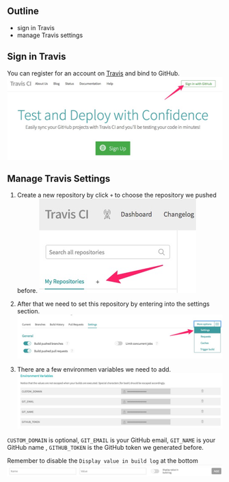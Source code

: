 ## Outline
* sign in Travis
* manage Travis settings

## Sign in Travis
You can register for an account on [Travis](https://travis-ci.org/) and bind to GitHub.
![Jietu20190409-101211](/assets/Jietu20190409-101211.jpg)

## Manage Travis Settings
1. Create a new repository by click `+` to choose the repository we pushed before.
![Travis-01](/assets/Travis-01.jpg)

2. After that we need to set this repository by entering into the settings section.
![Travis-02](/assets/Travis-02.jpg)

3. There are a few environmen variables we need to add.
![Jietu20190409-151013](/assets/Jietu20190409-151013.jpg)

`CUSTOM_DOMAIN` is optional, `GIT_EMAIL` is your GitHub email, `GIT_NAME` is your GitHub name
, `GITHUB_TOKEN` is the GitHub token we generated before.

Remember to disable the `Display value in build log` at the bottom
![Jietu20190409-152021](/assets/Jietu20190409-152021.jpg)
